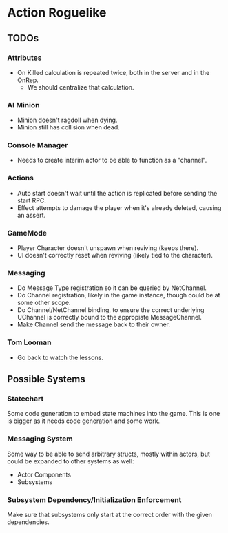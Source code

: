 ﻿# Action Roguelike

## TODOs

### Attributes

- On Killed calculation is repeated twice, both in the server and in the OnRep.
    - We should centralize that calculation.

### AI Minion

- Minion doesn't ragdoll when dying.
- Minion still has collision when dead.

### Console Manager

- Needs to create interim actor to be able to function as a "channel".

### Actions

- Auto start doesn't wait until the action is replicated before sending the start RPC.
- Effect attempts to damage the player when it's already deleted, causing an assert.

### GameMode

- Player Character doesn't unspawn when reviving (keeps there).
- UI doesn't correctly reset when reviving (likely tied to the character).

### Messaging

- Do Message Type registration so it can be queried by NetChannel.
- Do Channel registration, likely in the game instance, though could be at some other scope.
- Do Channel/NetChannel binding, to ensure the correct underlying UChannel is correctly bound to the
  appropiate MessageChannel.
- Make Channel send the message back to their owner.

### Tom Looman

- Go back to watch the lessons.

## Possible Systems

### Statechart

Some code generation to embed state machines into the game.
This is one is bigger as it needs code generation and some work.

### Messaging System

Some way to be able to send arbitrary structs, mostly within actors, but could be expanded to
other systems as well:

- Actor Components
- Subsystems

### Subsystem Dependency/Initialization Enforcement

Make sure that subsystems only start at the correct order with the given dependencies.

